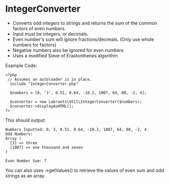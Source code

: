 # IntegerConverter


 * Converts odd integers to strings and returns the sum of the common factors of even numbers.
 * Input must be integers, or decimals.
 * Even number's sum will ignore fractions/decimals. (Only use whole numbers for factors)
 * Negative numbers also be ignored for even numbers
 * Uses a modified Sieve of Erastonthenes algorithm
 
Example Code:

```
<?php
 // Assumes an autoloader is in place.
  include "IntegerConverter.php"

  $numbers = [0, '3', 0.51, 0.64, -10.2, 1007, 64, 80, -2, 4];

  $converter = new Labroots\Util\IntegerConverter($numbers);
  $converter->displayAsHTML();
?>
```

This should output:
```
Numbers Inputted: 0, 3, 0.51, 0.64, -10.2, 1007, 64, 80, -2, 4
Odd Numbers:
Array (
  [3] => three
  [1007] => one thousand and seven
)

Even Number Sum: 7 
```

You can also uses ->getValues() to retrieve the values of even sum and odd strings as an array.
